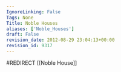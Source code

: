 ```yaml
---
IgnoreLinking: False
Tags: None
Title: Noble Houses
aliases: ['Noble_Houses']
draft: False
revision_date: 2012-08-29 23:04:13+00:00
revision_id: 9317
---
```


#REDIRECT [[Noble House]]